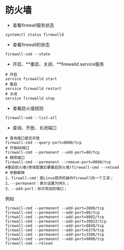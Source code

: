 # 防火墙

* 查看firewall服务状态

```
systemctl status firewalld
```

* 查看firewall的状态

```
firewall-cmd --state
```

* 开启、\**重启、关闭、\**firewalld.service服务

```
# 开启
service firewalld start
# 重启
service firewalld restart
# 关闭
service firewalld stop
```

* 查看防火墙规则

```
firewall-cmd --list-all 
```

* 查询、开放、关闭端口

```
# 查询端口是否开放
firewall-cmd --query-port=8080/tcp
# 开放80端口
firewall-cmd --permanent --add-port=80/tcp
# 移除端口
firewall-cmd --permanent --remove-port=8080/tcp
#重启防火墙(修改配置后要重启防火墙)firewall-cmd --reload
# 参数解释
1、firwall-cmd：是Linux提供的操作firewall的一个工具；
2、--permanent：表示设置为持久；
3、--add-port：标识添加的端口；
```

例如

```
firewall-cmd --permanent --add-port=3000/tcp
firewall-cmd --permanent --add-port=80/tcp
firewall-cmd --permanent --add-port=8082/tcp
firewall-cmd --permanent --add-port=10022/tcp
firewall-cmd --permanent --add-port=8848/tcp
firewall-cmd --permanent --add-port=6379/tcp
firewall-cmd --permanent --add-port=3306/tcp
firewall-cmd --permanent --add-port=9000/tcp
firewall-cmd --reload
```


